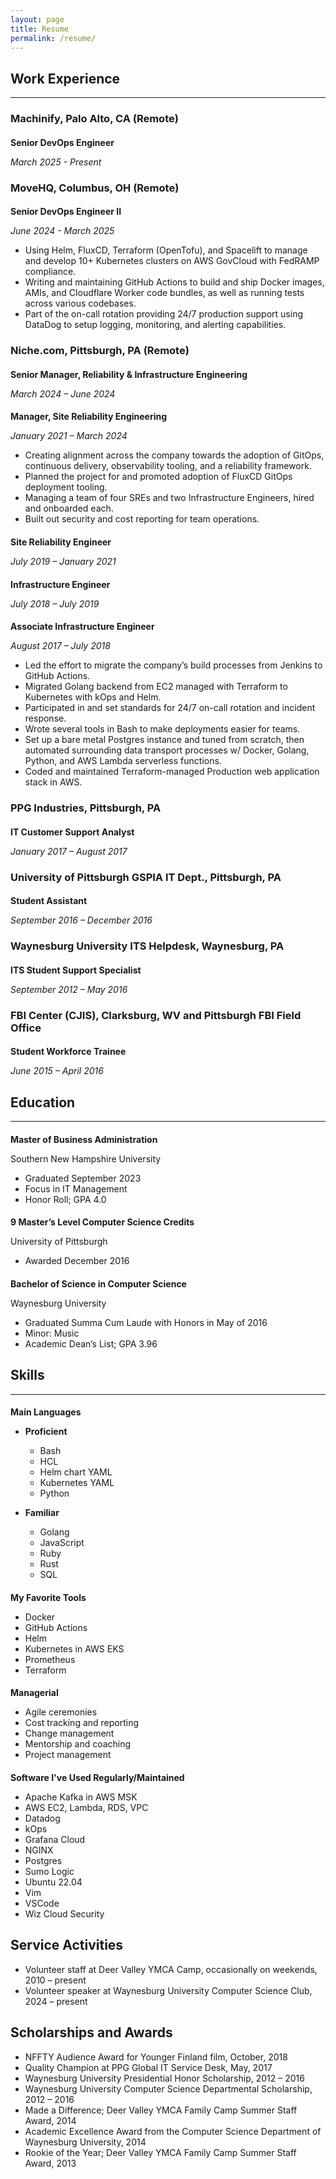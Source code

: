 ```yaml
---
layout: page
title: Resume
permalink: /resume/
---
```

<style>
h4 {
  margin-bottom: 0;
}
</style>

Work Experience
---------------
---------------

### Machinify, Palo Alto, CA (Remote)
#### Senior DevOps Engineer
_March 2025 - Present_

### MoveHQ, Columbus, OH (Remote)

#### Senior DevOps Engineer II
_June 2024 - March 2025_

- Using Helm, FluxCD, Terraform (OpenTofu), and Spacelift to manage and
  develop 10+ Kubernetes clusters on AWS GovCloud with FedRAMP
  compliance.
- Writing and maintaining GitHub Actions to build and ship Docker
  images, AMIs, and Cloudflare Worker code bundles, as well as running
  tests across various codebases.
- Part of the on-call rotation providing 24/7 production support using
  DataDog to setup logging, monitoring, and alerting capabilities.

### Niche.com, Pittsburgh, PA (Remote)

#### Senior Manager, Reliability & Infrastructure Engineering
_March 2024 – June 2024_
#### Manager, Site Reliability Engineering
_January 2021 – March 2024_

- Creating alignment across the company towards the adoption of GitOps,
  continuous delivery, observability tooling, and a reliability
  framework.
- Planned the project for and promoted adoption of FluxCD GitOps
  deployment tooling.
- Managing a team of four SREs and two Infrastructure Engineers, hired
  and onboarded each.
- Built out security and cost reporting for team operations.


#### Site Reliability Engineer
_July 2019 – January 2021_
#### Infrastructure Engineer
_July 2018 – July 2019_
#### Associate Infrastructure Engineer
_August 2017 – July 2018_

- Led the effort to migrate the company’s build processes from Jenkins
  to GitHub Actions.
- Migrated Golang backend from EC2 managed with Terraform to Kubernetes
  with kOps and Helm.
- Participated in and set standards for 24/7 on-call rotation and
  incident response.
- Wrote several tools in Bash to make deployments easier for teams.
- Set up a bare metal Postgres instance and tuned from scratch, then
  automated surrounding data transport processes w/ Docker, Golang,
  Python, and AWS Lambda serverless functions.
- Coded and maintained Terraform-managed Production web application
  stack in AWS.

### PPG Industries, Pittsburgh, PA
#### IT Customer Support Analyst
_January 2017 – August 2017_

### University of Pittsburgh GSPIA IT Dept., Pittsburgh, PA
#### Student Assistant
_September 2016 – December 2016_

### Waynesburg University ITS Helpdesk, Waynesburg, PA
#### ITS Student Support Specialist
_September 2012 – May 2016_

### FBI Center (CJIS), Clarksburg, WV and Pittsburgh FBI Field Office
#### Student Workforce Trainee
_June 2015 – April 2016_

Education
---------
---------

#### Master of Business Administration
Southern New Hampshire University
- Graduated September 2023
- Focus in IT Management
- Honor Roll; GPA 4.0

#### 9 Master’s Level Computer Science Credits
University of Pittsburgh
- Awarded December 2016

#### Bachelor of Science in Computer Science
Waynesburg University
- Graduated Summa Cum Laude with Honors in May of 2016
- Minor: Music
- Academic Dean’s List; GPA 3.96

Skills
------
------

#### Main Languages
- **Proficient**
  - Bash
  - HCL
  - Helm chart YAML
  - Kubernetes YAML
  - Python

- **Familiar**
  - Golang
  - JavaScript
  - Ruby
  - Rust
  - SQL

#### My Favorite Tools
- Docker
- GitHub Actions
- Helm
- Kubernetes in AWS EKS
- Prometheus
- Terraform

#### Managerial
- Agile ceremonies
- Cost tracking and reporting
- Change management
- Mentorship and coaching
- Project management

#### Software I've Used Regularly/Maintained
- Apache Kafka in AWS MSK
- AWS EC2, Lambda, RDS, VPC
- Datadog
- kOps
- Grafana Cloud
- NGINX
- Postgres
- Sumo Logic
- Ubuntu 22.04
- Vim
- VSCode
- Wiz Cloud Security

## Service Activities
- Volunteer staff at Deer Valley YMCA Camp, occasionally on weekends,
  2010 – present
- Volunteer speaker at Waynesburg University Computer Science Club, 2024
  – present

## Scholarships and Awards
- NFFTY Audience Award for Younger Finland film, October, 2018
- Quality Champion at PPG Global IT Service Desk, May, 2017
- Waynesburg University Presidential Honor Scholarship, 2012 – 2016
- Waynesburg University Computer Science Departmental Scholarship, 2012
  – 2016
- Made a Difference; Deer Valley YMCA Family Camp Summer Staff Award,
  2014
- Academic Excellence Award from the Computer Science Department of
  Waynesburg University, 2014
- Rookie of the Year; Deer Valley YMCA Family Camp Summer Staff Award,
  2013
